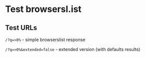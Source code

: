 # Test browsersl.ist

## Test URLs

`/?q=>0%` - simple browserslist response

`/?q=>0%&extended=false` - extended version (with defaults results)

